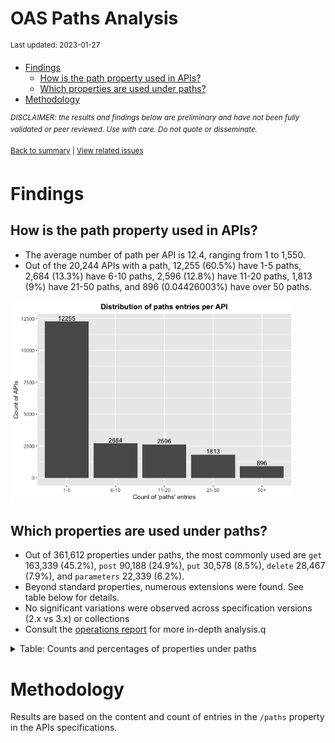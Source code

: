 OAS Paths Analysis
================
<sup>Last updated: 2023-01-27</sup>

- <a href="#findings" id="toc-findings">Findings</a>
  - <a href="#how-is-the-path-property-used-in-apis"
    id="toc-how-is-the-path-property-used-in-apis">How is the path property
    used in APIs?</a>
  - <a href="#which-properties-are-used-under-paths"
    id="toc-which-properties-are-used-under-paths">Which properties are used
    under paths?</a>
- <a href="#methodology" id="toc-methodology">Methodology</a>

<sup>*DISCLAIMER: the results and findings below are preliminary and
have not been fully validated or peer reviewed. Use with care. Do not
quote or disseminate.*</sup>

<sup>[Back to summary](oas_summary.md) \| [View related
issues](https://github.com/postman-open-technologies/knowledge-base/labels/oas%3Apaths)</sup>

# Findings

## How is the path property used in APIs?

- The average number of path per API is 12.4, ranging from 1 to 1,550.
- Out of the 20,244 APIs with a path, 12,255 (60.5%) have 1-5 paths,
  2,684 (13.3%) have 6-10 paths, 2,596 (12.8%) have 11-20 paths, 1,813
  (9%) have 21-50 paths, and 896 (0.04426003%) have over 50 paths.

<img src="oas_paths_files/figure-gfm/oas_paths_buckets_barplot-1.png" width="90%" />

## Which properties are used under paths?

- Out of 361,612 properties under paths, the most commonly used are
  `get` 163,339 (45.2%), `post` 90,188 (24.9%), `put` 30,578 (8.5%),
  `delete` 28,467 (7.9%), and `parameters` 22,339 (6.2%).
- Beyond standard properties, numerous extensions were found. See table
  below for details.
- No significant variations were observed across specification versions
  (2.x vs 3.x) or collections
- Consult the [operations report](oas_paths_operations.md) for more
  in-depth analysis.q

<details>
<summary>
Table: Counts and percentages of properties under paths
</summary>

| property                               |      n |       pct |
|:---------------------------------------|-------:|----------:|
| get                                    | 163339 | 0.4516968 |
| post                                   |  90188 | 0.2494054 |
| put                                    |  30578 | 0.0845602 |
| delete                                 |  28467 | 0.0787225 |
| parameters                             |  22339 | 0.0617762 |
| patch                                  |   7933 | 0.0219379 |
| x-swagger-router-controller            |   6101 | 0.0168717 |
| \$ref                                  |   4482 | 0.0123945 |
| description                            |   1776 | 0.0049113 |
| servers                                |   1180 | 0.0032632 |
| summary                                |    717 | 0.0019828 |
| options                                |    711 | 0.0019662 |
| x-endpoint                             |    687 | 0.0018998 |
| x-platforms-available                  |    663 | 0.0018335 |
| head                                   |    334 | 0.0009236 |
| x-swagger-pipe                         |    293 | 0.0008103 |
| x-route-enum                           |    291 | 0.0008047 |
| x-twilio                               |    250 | 0.0006913 |
| x-api-version                          |    175 | 0.0004839 |
| x-summary                              |    144 | 0.0003982 |
| x-linode-cli-command                   |    133 | 0.0003678 |
| x-default-output-properties            |    129 | 0.0003567 |
| x-path-type                            |    129 | 0.0003567 |
| x-description                          |     81 | 0.0002240 |
| x-restlet                              |     64 | 0.0001770 |
| x-related-model                        |     45 | 0.0001244 |
| x-gelato-group                         |     39 | 0.0001079 |
| x-vault-unauthenticated                |     33 | 0.0000913 |
| x-modules                              |     25 | 0.0000691 |
| x-vault-sudo                           |     25 | 0.0000691 |
| x-controller                           |     25 | 0.0000691 |
| x-amazon-apigateway-any-method         |     22 | 0.0000608 |
| trace                                  |     14 | 0.0000387 |
| x-WM-COMPLETE_PATH                     |     14 | 0.0000387 |
| x-a127-apply                           |     14 | 0.0000387 |
| x-ms-notification-content              |     14 | 0.0000387 |
| x-vault-createSupported                |     11 | 0.0000304 |
| x-amf-description                      |     11 | 0.0000304 |
| x-swagger-section-capabilities         |      9 | 0.0000249 |
| x-eac-ignore                           |      8 | 0.0000221 |
| x-swagger-section-2fa-bypass-permitted |      7 | 0.0000194 |
| x-data_classification                  |      7 | 0.0000194 |
| x-volos-apply                          |      7 | 0.0000194 |
| x-external                             |      7 | 0.0000194 |
| x-internal                             |      7 | 0.0000194 |
| x-controller-interface                 |      6 | 0.0000166 |
| x-zendesk-owner                        |      6 | 0.0000166 |
| x-order                                |      6 | 0.0000166 |
| x-swagger-route-controller             |      5 | 0.0000138 |
| x-python-connexion-openapi-name        |      4 | 0.0000111 |
| x-private                              |      4 | 0.0000111 |
| x-kusk                                 |      4 | 0.0000111 |
| x-snyk-api-resource                    |      4 | 0.0000111 |
| x-handler                              |      4 | 0.0000111 |
| x-vertx-event-bus                      |      3 | 0.0000083 |
| x-exegesis-controller                  |      2 | 0.0000055 |
| x-amzn-api-sandbox                     |      2 | 0.0000055 |
| x-annotation-meta-data                 |      2 | 0.0000055 |
| x-annotation-experimental              |      2 | 0.0000055 |
| x-oba-custom                           |      2 | 0.0000055 |
| x-annotation-clearanceLevel            |      2 | 0.0000055 |
| x-annotation-counting                  |      2 | 0.0000055 |
| x-db-table-name                        |      2 | 0.0000055 |
| x-style-validator-ignored              |      2 | 0.0000055 |
| x-wso2-production-endpoints            |      2 | 0.0000055 |
| x-wso2-sandbox-endpoints               |      2 | 0.0000055 |
| x-wso2-disable-security                |      1 | 0.0000028 |
| x-temp                                 |      1 | 0.0000028 |
| x-DNB-Name                             |      1 | 0.0000028 |
| x-wso2-request-interceptor             |      1 | 0.0000028 |
| x-swagstar                             |      1 | 0.0000028 |
| x-openapi-router-controller            |      1 | 0.0000028 |
| x-test                                 |      1 | 0.0000028 |
| x-bank                                 |      1 | 0.0000028 |
| x-route-filters                        |      1 | 0.0000028 |
| x-kong-plugin-key-auth                 |      1 | 0.0000028 |
| x-DNB-ID                               |      1 | 0.0000028 |
| x-a127-authorizations                  |      1 | 0.0000028 |
| x-zally-ignore                         |      1 | 0.0000028 |
| x-oad-type                             |      1 | 0.0000028 |
| x-comment                              |      1 | 0.0000028 |
| x-volos-authorizations                 |      1 | 0.0000028 |

</details>

# Methodology

Results are based on the content and count of entries in the `/paths`
property in the APIs specifications.
